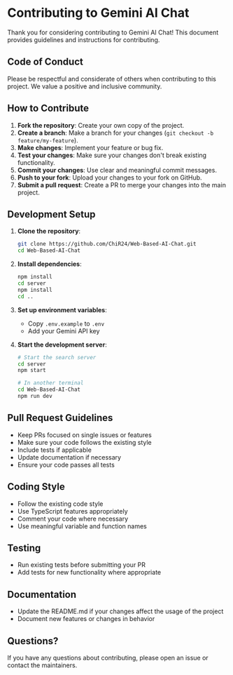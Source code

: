 # Contributing to Gemini AI Chat

Thank you for considering contributing to Gemini AI Chat! This document provides guidelines and instructions for contributing.

## Code of Conduct

Please be respectful and considerate of others when contributing to this project. We value a positive and inclusive community.

## How to Contribute

1. **Fork the repository**: Create your own copy of the project.
2. **Create a branch**: Make a branch for your changes (`git checkout -b feature/my-feature`).
3. **Make changes**: Implement your feature or bug fix.
4. **Test your changes**: Make sure your changes don't break existing functionality.
5. **Commit your changes**: Use clear and meaningful commit messages.
6. **Push to your fork**: Upload your changes to your fork on GitHub.
7. **Submit a pull request**: Create a PR to merge your changes into the main project.

## Development Setup

1. **Clone the repository**:
   ```bash
   git clone https://github.com/ChiR24/Web-Based-AI-Chat.git
   cd Web-Based-AI-Chat
   ```

2. **Install dependencies**:
   ```bash
   npm install
   cd server
   npm install
   cd ..
   ```

3. **Set up environment variables**:
   - Copy `.env.example` to `.env`
   - Add your Gemini API key

4. **Start the development server**:
   ```bash
   # Start the search server
   cd server
   npm start

   # In another terminal
   cd Web-Based-AI-Chat
   npm run dev
   ```

## Pull Request Guidelines

- Keep PRs focused on single issues or features
- Make sure your code follows the existing style
- Include tests if applicable
- Update documentation if necessary
- Ensure your code passes all tests

## Coding Style

- Follow the existing code style
- Use TypeScript features appropriately
- Comment your code where necessary
- Use meaningful variable and function names

## Testing

- Run existing tests before submitting your PR
- Add tests for new functionality where appropriate

## Documentation

- Update the README.md if your changes affect the usage of the project
- Document new features or changes in behavior

## Questions?

If you have any questions about contributing, please open an issue or contact the maintainers. 